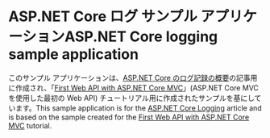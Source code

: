# <a name="aspnet-core-logging-sample-application"></a><span data-ttu-id="1b5c4-101">ASP.NET Core ログ サンプル アプリケーション</span><span class="sxs-lookup"><span data-stu-id="1b5c4-101">ASP.NET Core logging sample application</span></span>

<span data-ttu-id="1b5c4-102">このサンプル アプリケーションは、[ASP.NET Core のログ記録の概要](https://docs.microsoft.com/aspnet/core/fundamentals/logging/index)の記事用に作成され、「[First Web API with ASP.NET Core MVC](https://docs.microsoft.com/aspnet/core/tutorials/first-web-api)」(ASP.NET Core MVC を使用した最初の Web API) チュートリアル用に作成されたサンプルを基にしています。</span><span class="sxs-lookup"><span data-stu-id="1b5c4-102">This sample application is for the [ASP.NET Core Logging](https://docs.microsoft.com/aspnet/core/fundamentals/logging/index) article and is based on the sample created for the [First Web API with ASP.NET Core MVC](https://docs.microsoft.com/aspnet/core/tutorials/first-web-api) tutorial.</span></span>
